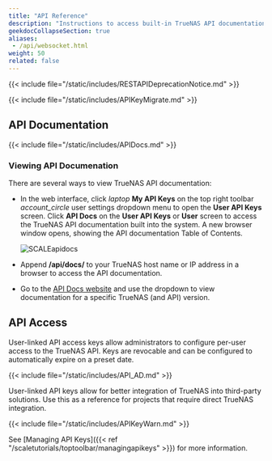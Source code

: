 ```yaml
---
title: "API Reference"
description: "Instructions to access built-in TrueNAS API documentation and links to static copies of the API documentation."
geekdocCollapseSection: true
aliases:
 - /api/websocket.html
weight: 50
related: false
---
```


{{< include file="/static/includes/RESTAPIDeprecationNotice.md" >}}

{{< include file="/static/includes/APIKeyMigrate.md" >}}

## API Documentation

{{< include file="/static/includes/APIDocs.md" >}}

### Viewing API Documenation

There are several ways to view TrueNAS API documentation:

* In the web interface, click <i class="material-icons" aria-hidden="true" title="laptop" style="vertical-align: top;">laptop</i> **My API Keys** on the top right toolbar <i class="material-icons" aria-hidden="true">account_circle</i> user settings dropdown menu to open the **User API Keys** screen.
   Click **API Docs** on the **User API Keys** or **User** screen to access the TrueNAS API documentation built into the system.
   A new browser window opens, showing the API documentation Table of Contents.

   ![SCALEapidocs](/images/SCALE/Dashboard/APIKeysScreen.png "API Docs location")

* Append **/api/docs/** to your TrueNAS host name or IP address in a browser to access the API documentation.

* Go to the [API Docs website](https://api.truenas.com) and use the dropdown to view documentation for a specific TrueNAS (and API) version.

## API Access

User-linked API access keys allow administrators to configure per-user access to the TrueNAS API.
Keys are revocable and can be configured to automatically expire on a preset date.
  
{{< include file="/static/includes/API_AD.md" >}}

User-linked API keys allow for better integration of TrueNAS into third-party solutions.
Use this as a reference for projects that require direct TrueNAS integration.

{{< include file="/static/includes/APIKeyWarn.md" >}}

See [Managing API Keys]({{< ref "/scaletutorials/toptoolbar/managingapikeys" >}}) for more information.
